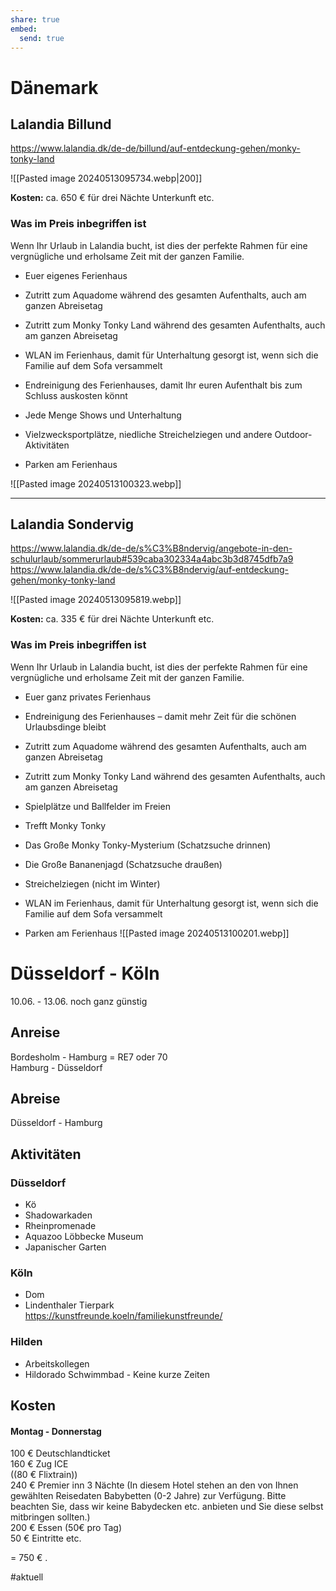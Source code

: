 ```yaml
---
share: true
embed:  
  send: true  
---
```


# Dänemark

## Lalandia **Billund**

https://www.lalandia.dk/de-de/billund/auf-entdeckung-gehen/monky-tonky-land

![[Pasted image 20240513095734.webp|200]]

**Kosten:**
ca. 650 € für drei Nächte Unterkunft etc.


### Was im Preis inbegriffen ist
Wenn Ihr Urlaub in Lalandia bucht, ist dies der perfekte Rahmen für eine vergnügliche und erholsame Zeit mit der ganzen Familie.

- Euer eigenes Ferienhaus
    
- Zutritt zum Aquadome während des gesamten Aufenthalts, auch am ganzen Abreisetag
    
- Zutritt zum Monky Tonky Land während des gesamten Aufenthalts, auch am ganzen Abreisetag
    
- WLAN im Ferienhaus, damit für Unterhaltung gesorgt ist, wenn sich die Familie auf dem Sofa versammelt
    
- Endreinigung des Ferienhauses, damit Ihr euren Aufenthalt bis zum Schluss auskosten könnt
    
- Jede Menge Shows und Unterhaltung
    
- Vielzwecksportplätze, niedliche Streichelziegen und andere Outdoor-Aktivitäten
    
- Parken am Ferienhaus

![[Pasted image 20240513100323.webp]]
    

---


## Lalandia **Sondervig**
https://www.lalandia.dk/de-de/s%C3%B8ndervig/angebote-in-den-schulurlaub/sommerurlaub#539caba302334a4abc3b3d8745dfb7a9
https://www.lalandia.dk/de-de/s%C3%B8ndervig/auf-entdeckung-gehen/monky-tonky-land

![[Pasted image 20240513095819.webp]]

**Kosten:**
ca. 335 € für drei Nächte Unterkunft etc.


### Was im Preis inbegriffen ist
Wenn Ihr Urlaub in Lalandia bucht, ist dies der perfekte Rahmen für eine vergnügliche und erholsame Zeit mit der ganzen Familie.

- Euer ganz privates Ferienhaus
    
- Endreinigung des Ferienhauses – damit mehr Zeit für die schönen Urlaubsdinge bleibt
    
- Zutritt zum Aquadome während des gesamten Aufenthalts, auch am ganzen Abreisetag
    
- Zutritt zum Monky Tonky Land während des gesamten Aufenthalts, auch am ganzen Abreisetag
    
- Spielplätze und Ballfelder im Freien
    
- Trefft Monky Tonky
    
- Das Große Monky Tonky-Mysterium (Schatzsuche drinnen)
    
- Die Große Bananenjagd (Schatzsuche draußen)
    
- Streichelziegen (nicht im Winter)
    
- WLAN im Ferienhaus, damit für Unterhaltung gesorgt ist, wenn sich die Familie auf dem Sofa versammelt
    
- Parken am Ferienhaus
![[Pasted image 20240513100201.webp]]

# Düsseldorf - Köln

10.06. - 13.06. noch ganz günstig

## Anreise

Bordesholm - Hamburg = RE7 oder 70  
Hamburg - Düsseldorf 

## Abreise

Düsseldorf - Hamburg

## Aktivitäten

### Düsseldorf

- Kö  
- Shadowarkaden  
- Rheinpromenade  
- Aquazoo Löbbecke Museum  
- Japanischer Garten

### Köln

- Dom  
- Lindenthaler Tierpark  
<https://kunstfreunde.koeln/familiekunstfreunde/>

### Hilden

- Arbeitskollegen  
- Hildorado Schwimmbad - Keine kurze Zeiten


## Kosten

#### Montag - Donnerstag

100 € Deutschlandticket  
160 € Zug ICE  
((80 € Flixtrain))  
240 € Premier inn 3 Nächte (In diesem Hotel stehen an den von Ihnen gewählten Reisedaten Babybetten (0-2 Jahre) zur Verfügung. Bitte beachten Sie, dass wir keine Babydecken etc. anbieten und Sie diese selbst mitbringen sollten.)  
200 € Essen (50€ pro Tag)  
50 € Eintritte etc.

= 750 €
.

#aktuell 